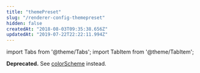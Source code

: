 ```yaml
---
title: "themePreset"
slug: "/renderer-config-themepreset"
hidden: false
createdAt: "2018-08-03T09:35:38.656Z"
updatedAt: "2019-07-22T22:22:11.994Z"
---
```


import Tabs from '@theme/Tabs';
import TabItem from '@theme/TabItem';

**Deprecated.** See [colorScheme](colorscheme) instead.
